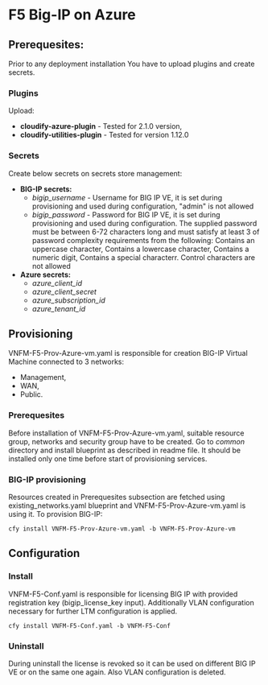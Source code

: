 # F5 Big-IP on Azure

## Prerequesites:

Prior to any deployment installation You have to upload plugins and create secrets.

### Plugins 

Upload:
* **cloudify-azure-plugin** - Tested for 2.1.0 version,
* **cloudify-utilities-plugin** - Tested for version 1.12.0

### Secrets

Create below secrets on secrets store management:
* **BIG-IP secrets:**
    * *bigip_username* - Username for BIG IP VE, it is set during provisioning and used during configuration, "admin" is not allowed
    * *bigip_password* - Password for BIG IP VE, it is set during provisioning and used during configuration. The supplied password must be between 6-72 characters long and must satisfy at least 3 of password complexity requirements from the following: Contains an uppercase character, Contains a lowercase character, Contains a numeric digit, Contains a special characterr. Control characters are not allowed
* **Azure secrets:**
    * *azure_client_id*
    * *azure_client_secret*
    * *azure_subscription_id*
    * *azure_tenant_id*

## Provisioning 

VNFM-F5-Prov-Azure-vm.yaml is responsible for creation BIG-IP Virtual Machine connected to 3 networks:
* Management,
* WAN,
* Public.

### Prerequesites

Before installation of VNFM-F5-Prov-Azure-vm.yaml, suitable resource group, networks and security group have to be created.
Go to *common* directory and install blueprint as described in readme file.
It should be installed only one time before start of provisioning services.

### BIG-IP provisioning

Resources created in Prerequesites subsection are fetched using existing_networks.yaml blueprint and VNFM-F5-Prov-Azure-vm.yaml is using it.
To provision BIG-IP:

``cfy install VNFM-F5-Prov-Azure-vm.yaml -b VNFM-F5-Prov-Azure-vm``


## Configuration

### Install
VNFM-F5-Conf.yaml is responsible for licensing BIG IP with provided registration key (bigip_license_key input).
Additionally VLAN configuration necessary for further LTM configuration is applied.

``cfy install VNFM-F5-Conf.yaml -b VNFM-F5-Conf``

### Uninstall
During uninstall the license is revoked so it can be used on different BIG IP VE or on the same one again.
Also VLAN configuration is deleted.
